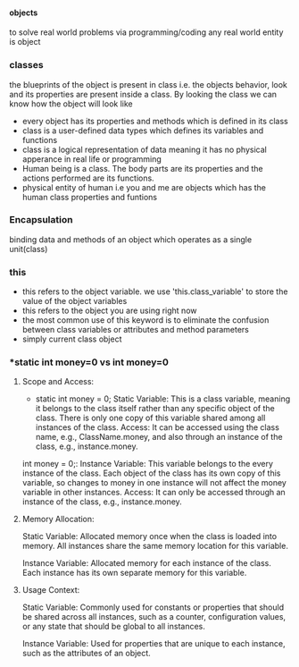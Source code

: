 #### objects

to solve real world problems via programming/coding
any real world entity is object

### classes

the blueprints of the object is present in class i.e. the objects behavior, look and its properties are present inside a class. By looking the class we can know how the object will look like

- every object has its properties and methods which is defined in its class
- class is a user-defined data types which defines its variables and functions
- class is a logical representation of data meaning it has no physical apperance in real life or programming
- Human being is a class. The body parts are its properties and the actions performed are its functions.
- physical entity of human i.e you and me are objects which has the human class properties and funtions

### Encapsulation

binding data and methods of an object which operates as a single unit(class)

### this

- this refers to the object variable. we use 'this.class_variable' to store the value of the object variables
- this refers to the object you are using right now
- the most common use of this keyword is to eliminate the confusion between class variables or attributes and method parameters
- simply current class object

### \*static int money=0 vs int money=0

1. Scope and Access:

   - static int money = 0;
     Static Variable: This is a class variable, meaning it belongs to the class itself rather than any specific object of the class. There is only one copy of this variable shared among all instances of the class.
     Access: It can be accessed using the class name, e.g., ClassName.money, and also through an instance of the class, e.g., instance.money.

   int money = 0;:
   Instance Variable: This variable belongs to the every instance of the class. Each object of the class has its own copy of this variable, so changes to money in one instance will not affect the money variable in other instances.
   Access: It can only be accessed through an instance of the class, e.g., instance.money.

2. Memory Allocation:

   Static Variable:
   Allocated memory once when the class is loaded into memory.
   All instances share the same memory location for this variable.

   Instance Variable:
   Allocated memory for each instance of the class.
   Each instance has its own separate memory for this variable.

3. Usage Context:

   Static Variable:
   Commonly used for constants or properties that should be shared across all instances, such as a counter, configuration values, or any state that should be global to all instances.

   Instance Variable:
   Used for properties that are unique to each instance, such as the attributes of an object.
